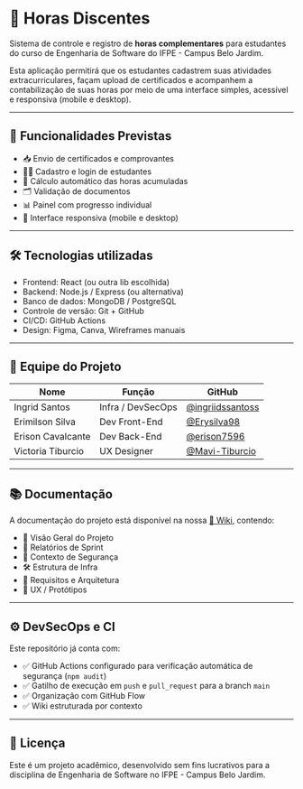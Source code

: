 # 📘 Horas Discentes

Sistema de controle e registro de **horas complementares** para estudantes do curso de Engenharia de Software do IFPE - Campus Belo Jardim.

Esta aplicação permitirá que os estudantes cadastrem suas atividades extracurriculares, façam upload de certificados e acompanhem a contabilização de suas horas por meio de uma interface simples, acessível e responsiva (mobile e desktop).

---

## 🚀 Funcionalidades Previstas

- 📥 Envio de certificados e comprovantes
- 👨‍🎓 Cadastro e login de estudantes
- 🧮 Cálculo automático das horas acumuladas
- 🗂️ Validação de documentos
- 📊 Painel com progresso individual
- 📱 Interface responsiva (mobile e desktop)

---

## 🛠️ Tecnologias utilizadas

- Frontend: React (ou outra lib escolhida)
- Backend: Node.js / Express (ou alternativa)
- Banco de dados: MongoDB / PostgreSQL
- Controle de versão: Git + GitHub
- CI/CD: GitHub Actions
- Design: Figma, Canva, Wireframes manuais

---

## 👥 Equipe do Projeto

| Nome                        | Função             | GitHub                  |
|-----------------------------|--------------------|--------------------------|
| Ingrid Santos               | Infra / DevSecOps  | [@ingriidssantoss](https://github.com/ingriidssantoss) |
| Erimilson Silva             | Dev Front-End      | [@Erysilva98](https://github.com/Erysilva98) |
| Erison Cavalcante           | Dev Back-End       | [@erison7596](https://github.com/erison7596) |
| Victoria Tiburcio           | UX Designer        | [@Mavi-Tiburcio](https://github.com/Mavi-Tiburcio) |

---

## 📚 Documentação

A documentação do projeto está disponível na nossa [📖 Wiki](https://github.com/ifpebj-ti/horas-discentes/wiki), contendo:

- 📌 Visão Geral do Projeto
- 🧠 Relatórios de Sprint
- 🔐 Contexto de Segurança
- 🛠️ Estrutura de Infra
- 🧱 Requisitos e Arquitetura
- 🎨 UX / Protótipos

---

## ⚙️ DevSecOps e CI

Este repositório já conta com:

- ✅ GitHub Actions configurado para verificação automática de segurança (`npm audit`)
- ✅ Gatilho de execução em `push` e `pull_request` para a branch `main`
- ✅ Organização com GitHub Flow
- ✅ Wiki estruturada por contexto

---

## 📄 Licença

Este é um projeto acadêmico, desenvolvido sem fins lucrativos para a disciplina de Engenharia de Software no IFPE - Campus Belo Jardim.

